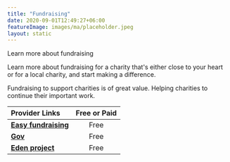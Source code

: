 ```yaml
---
title: "Fundraising"
date: 2020-09-01T12:49:27+06:00
featureImage: images/ma/placeholder.jpeg
layout: static
---
```


Learn more about fundraising

Learn more about fundraising for a charity that's either close to your heart or for a local charity, and start making a difference.

Fundraising to support charities is of great value. Helping charities to continue their important work.

| Provider Links      | Free or Paid  |  
| :-----------          | :--------------:      |  
| [**Easy fundraising**](https://www.easyfundraising.org.uk/fundraising-ideas/) | Free | 
| [**Gov**](https://www.gov.uk/guidance/fundraising-legally-and-responsibly) | Free | 
| [**Eden project**](https://www.edenprojectcommunities.com/ideas/seven-ways-to-fundraise-for-your-community) | Free | 
  

<br/><br/>






